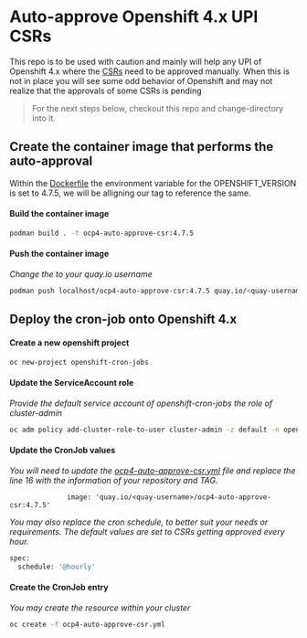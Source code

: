 # Auto-approve Openshift 4.x UPI CSRs

This repo is to be used with caution and mainly will help any UPI of Openshift 4.x where the [CSRs](https://docs.openshift.com/container-platform/4.1/installing/installing_bare_metal/installing-bare-metal.html#installation-approve-csrs_installing-bare-metal) need to be approved manually. When this is not in place you will see some odd behavior of Openshift and may not realize that the approvals of some CSRs is pending

>For the next steps below, checkout this repo and change-directory into it.

## Create the container image that performs the auto-approval

Within the [Dockerfile](./Dockerfile) the environment variable for the OPENSHIFT_VERSION is set to 4.7.5, we will be alligning our tag to reference the same.  

#### Build the container image

```sh 
podman build . -t ocp4-auto-approve-csr:4.7.5
```

#### Push the container image

*Change the <quay-username> to your quay.io username*
```sh
podman push localhost/ocp4-auto-approve-csr:4.7.5 quay.io/<quay-username>/ocp4-auto-approve-csr:4.7.5
```

## Deploy the cron-job onto Openshift 4.x

#### Create a new openshift project

```sh 
oc new-project openshift-cron-jobs
```

#### Update the ServiceAccount role

*Provide the default service account of openshift-cron-jobs the role of cluster-admin*  

```sh
oc adm policy add-cluster-role-to-user cluster-admin -z default -n openshift-cron-jobs
```

#### Update the CronJob values

*You will need to update the [ocp4-auto-approve-csr.yml](./ocp4-auto-approve-csr.yml) file and replace the line 16 with the information of your repository and TAG.*  

`              image: 'quay.io/<quay-username>/ocp4-auto-approve-csr:4.7.5'`  

*You may also replace the cron schedule, to better suit your needs or requirements. The default values are set to CSRs getting approved every hour.*  

```sh
spec:
  schedule: '@hourly'
```
#### Create the CronJob entry

*You may create the resource within your cluster*  

```sh
oc create -f ocp4-auto-approve-csr.yml
```